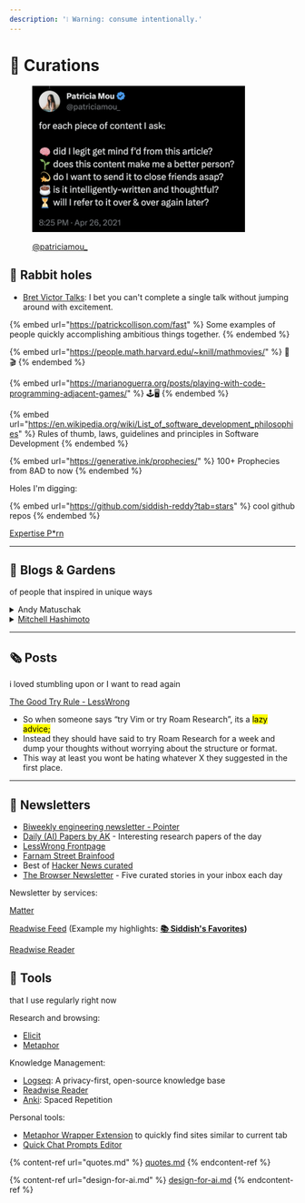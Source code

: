 ```yaml
---
description: '❕ Warning: consume intentionally.'
---
```


# 🍭 Curations

<figure><img src=".gitbook/assets/image (1).png" alt="" width="375"><figcaption><p><a href="https://twitter.com/patriciamou_">@patriciamou_</a></p></figcaption></figure>

## 🐇 Rabbit holes

* [Bret Victor Talks](https://vimeo.com/worrydream): I bet you can't complete a single talk without jumping around with excitement.

{% embed url="https://patrickcollison.com/fast" %}
Some examples of people quickly accomplishing ambitious things together.
{% endembed %}

{% embed url="https://people.math.harvard.edu/~knill/mathmovies/" %}
🍿🎬
{% endembed %}

{% embed url="https://marianoguerra.org/posts/playing-with-code-programming-adjacent-games/" %}
🕹️🖥️
{% endembed %}

{% embed url="https://en.wikipedia.org/wiki/List_of_software_development_philosophies" %}
Rules of thumb, laws, guidelines and principles in Software Development
{% endembed %}

{% embed url="https://generative.ink/prophecies/" %}
100+ Prophecies from 8AD to now
{% endembed %}

Holes I'm digging:&#x20;

{% embed url="https://github.com/siddish-reddy?tab=stars" %}
cool github repos
{% endembed %}

[Expertise P\*rn](https://youtube.com/playlist?list=PLqVGGZu3T3hMRic-8YdZ0FCNK5g1Tx-55\&si=81qTypwVGFdorXlF)

***

## 📒 Blogs & Gardens

of people that inspired in unique ways

<details>

<summary>Andy Matuschak</summary>

[How to write good prompts: using spaced repetition to create understanding](https://andymatuschak.org/prompts/)

(simply a must read)

[Premature scaling can stunt system iteration](https://notes.andymatuschak.org/About\_these\_notes?stackedNotes=zKKB5ENRahwftH96H7mijiu\&stackedNotes=zRHGYaDyQDBypztBaFYZgtR)

* Your goal is to answer fundamental questions about your system, not making the graphs go up.

there are dozens of good notes by him, this block should've been in [Broken link](broken-reference "mention")



</details>

<details>

<summary><a href="https://mitchellh.com/writing">Mitchell Hashimoto</a></summary>

[Contributing to Complex Projects](https://mitchellh.com/writing/contributing-to-complex-projects#step-4-read-and-reimplement-recent-commits)&#x20;

* Read and Reimplement Recent Commits

[My Approach to Building Large Technical Projects](https://mitchellh.com/writing/building-large-technical-projects)

* "I've learned that when I break down my large tasks in chunks that result in seeing tangible forward progress, I tend to finish my work and retain my excitement throughout the project."

</details>

***

## 🗞️ Posts

i loved stumbling upon or I want to read again

[The Good Try Rule - LessWrong](https://www.lesswrong.com/posts/MGWEztZY8GZ5im4x7/the-good-try-rule)

* So when someone says “try Vim or try Roam Research”, its a <mark style="background-color:yellow;">lazy advice;</mark>
* Instead they should have said to try Roam Research for a week and dump your thoughts without worrying about the structure or format.
* This way at least you wont be hating whatever X they suggested in the first place.

***

## 📰 Newsletters

* [Biweekly engineering newsletter - Pointer](https://www.pointer.io/)
* [Daily (AI) Papers by AK](https://huggingface.co/papers) - Interesting research papers of the day
* [LessWrong Frontpage](https://www.lesswrong.com/)
* [Farnam Street Brainfood](https://fs.blog/brain-food/)
* Best of [Hacker News curated](https://hackerbits.com/)
* [The Browser Newsletter](https://thebrowser.com/) - Five curated stories in your inbox each day

Newsletter by services:

[Matter](https://hq.getmatter.com/)

[Readwise Feed](https://readwise.io/) (Example my highlights: [**📚 Siddish's Favorites**](https://readwise.io/@siddish)**)**

[Readwise Reader](https://read.readwise.io/)



## 🔨 Tools

that I use regularly right now

Research and browsing:

* [Elicit](https://elicit.com/)
* [Metaphor](https://metaphor.systems/)

Knowledge Management:

* [Logseq](https://logseq.com/): A privacy-first, open-source knowledge base
* [Readwise Reader](https://readwise.io/read)
* [Anki](https://ankiweb.net/): Spaced Repetition

Personal tools:

* [Metaphor Wrapper Extension](https://github.com/siddish-reddy/metaphor-wrapper) to quickly find sites similar to current tab
* [Quick Chat Prompts Editor](https://workhack-playground-azure-35-0.static.hf.space/index.html)



{% content-ref url="quotes.md" %}
[quotes.md](quotes.md)
{% endcontent-ref %}

{% content-ref url="design-for-ai.md" %}
[design-for-ai.md](design-for-ai.md)
{% endcontent-ref %}

